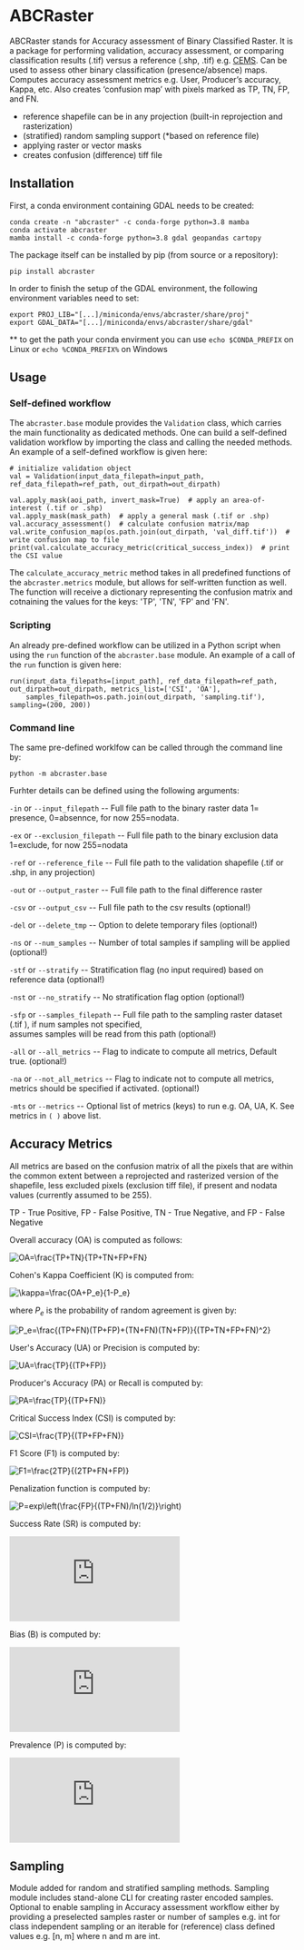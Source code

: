 # ABCRaster
ABCRaster stands for Accuracy assessment of Binary Classified Raster. It is a package for performing validation, 
accuracy assessment, or comparing classification results (.tif) versus a reference (.shp, .tif) e.g. 
[CEMS](https://emergency.copernicus.eu/emsdata.html). Can be used to assess other binary classification 
(presence/absence) maps. Computes accuracy assessment metrics e.g. User, Producer’s accuracy, Kappa, etc. Also creates 
‘confusion map’ with pixels marked as TP, TN, FP, and FN.

* reference shapefile can be in any projection (built-in reprojection and rasterization)
* (stratified) random sampling support (*based on reference file)
* applying raster or vector masks
* creates confusion (difference) tiff file 

## Installation
First, a conda environment containing GDAL needs to be created:

    conda create -n "abcraster" -c conda-forge python=3.8 mamba
    conda activate abcraster
    mamba install -c conda-forge python=3.8 gdal geopandas cartopy
    
The package itself can be installed by pip (from source or a repository):
    
    pip install abcraster

In order to finish the setup of the GDAL environment, the following environment variables need to set:

    export PROJ_LIB="[...]/miniconda/envs/abcraster/share/proj"
    export GDAL_DATA="[...]/miniconda/envs/abcraster/share/gdal"

** to get the path your conda envirment you can use `echo $CONDA_PREFIX` on Linux or  `echo %CONDA_PREFIX%` on Windows

## Usage

### Self-defined workflow
The `abcraster.base` module provides the `Validation` class, which carries the main functionality as 
dedicated methods. One can build a self-defined validation workflow by importing the class and calling
the needed methods. An example of a self-defined workflow is given here:
    
    # initialize validation object
    val = Validation(input_data_filepath=input_path, ref_data_filepath=ref_path, out_dirpath=out_dirpath)

    val.apply_mask(aoi_path, invert_mask=True)  # apply an area-of-interest (.tif or .shp)
    val.apply_mask(mask_path)  # apply a general mask (.tif or .shp)
    val.accuracy_assessment()  # calculate confusion matrix/map
    val.write_confusion_map(os.path.join(out_dirpath, 'val_diff.tif'))  # write confusion map to file
    print(val.calculate_accuracy_metric(critical_success_index))  # print the CSI value

The `calculate_accuracy_metric` method takes in all predefined functions of the `abcraster.metrics` module, 
but allows for self-written function as well. The function will receive a dictionary representing the confusion
matrix and cotnaining the values for the keys: 'TP', 'TN', 'FP' and 'FN'.

### Scripting
An already pre-defined workflow can be utilized in a Python script when using the `run` function of the 
`abcraster.base` module. An example of a call of the `run` function is given here:

    run(input_data_filepaths=[input_path], ref_data_filepath=ref_path, out_dirpath=out_dirpath, metrics_list=['CSI', 'OA'],
        samples_filepath=os.path.join(out_dirpath, 'sampling.tif'), sampling=(200, 200))

### Command line

The same pre-defined worklfow can be called through the command line by:

    python -m abcraster.base
    
Furhter details can be defined using the following arguments:

`-in` or `--input_filepath` -- Full file path to the binary raster data 1= presence, 0=absennce, for now 255=nodata.

`-ex` or `--exclusion_filepath` -- Full file path to the binary exclusion data 1=exclude, 
for now 255=nodata

`-ref` or `--reference_file` -- Full file path to the validation shapefile (.tif or .shp, in any projection)

`-out` or `--output_raster` -- Full file path to the final difference raster

`-csv` or `--output_csv` -- Full file path to the csv results (optional!)

`-del` or `--delete_tmp` -- Option to delete temporary files (optional!)

`-ns` or `--num_samples` -- Number of total samples if sampling will be applied (optional!)

`-stf` or `--stratify` -- Stratification flag (no input required) based on reference data (optional!)

`-nst` or `--no_stratify` -- No stratification flag option (optional!)

`-sfp` or `--samples_filepath` -- Full file path to the sampling raster dataset (.tif ), if num samples not specified, \
                        assumes samples will be read from this path (optional!)

`-all` or `--all_metrics` -- Flag to indicate to compute all metrics, Default true. (optional!)

`-na` or `--not_all_metrics` -- Flag to indicate not to compute all metrics, 
                        metrics should be specified if activated. (optional!)

`-mts` or  `--metrics` -- Optional list of metrics (keys) to run e.g. OA, UA, K. See metrics in `( )` above list.


## Accuracy Metrics
All metrics are based on the confusion matrix of all the pixels that are within the common extent between a reprojected 
and rasterized version of the shapefile, less excluded pixels (exclusion tiff file), if present and 
nodata values (currently assumed to be 255).

TP - True Positive, FP - False Positive, TN - True Negative, and FP - False Negative 

Overall accuracy (OA) is computed as follows:

![OA=\frac{TP+TN}{TP+TN+FP+FN}](https://latex.codecogs.com/svg.latex?OA=\frac{TP+TN}{TP+TN+FP+FN}) 


Cohen's Kappa Coefficient (K) is computed from:

![\kappa=\frac{OA+P_e}{1-P_e}](https://latex.codecogs.com/svg.latex?\kappa=\frac{OA+P_e}{1-P_e}) 

where ${P_e}$ is the probability of random agreement is given by:

![P_e=\frac{(TP+FN)(TP+FP)+(TN+FN)(TN+FP)}{(TP+TN+FP+FN)^2}](https://latex.codecogs.com/svg.latex?P_e=\frac{(TP+FN)(TP+FP)+(TN+FN)(TN+FP)}{(TP+TN+FP+FN)^2}) 


User's Accuracy (UA) or Precision is computed by:

![UA=\frac{TP}{(TP+FP)}](https://latex.codecogs.com/svg.latex?UA=\frac{TP}{(TP+FP)}) 

Producer's Accuracy (PA) or Recall is computed by:

![PA=\frac{TP}{(TP+FN)}](https://latex.codecogs.com/svg.latex?PA=\frac{TP}{(TP+FN)}) 

Critical Success Index (CSI) is computed by:

![CSI=\frac{TP}{(TP+FP+FN)}](https://latex.codecogs.com/svg.latex?CSI=\frac{TP}{(TP+FP+FN)}) 

F1 Score (F1) is computed by:

![F1=\frac{2TP}{(2TP+FN+FP)}](https://latex.codecogs.com/svg.latex?F1=\frac{2TP}{(2TP+FN+FP)}) 

Penalization function is computed by:

![P=exp\left(\frac{FP}{(TP+FN)/ln(1/2)}\right)](https://latex.codecogs.com/svg.latex?P=exp\left(\frac{FP}{(TP+FN)/ln(1/2)}\right))              

Success Rate (SR) is computed by:

![SR=PA-(1-P)](https://latex.codecogs.com/svg.latex?SR=PA-(1-P)) 

Bias (B) is computed by:

![b=(TP+FP)/(TP+FN)](https://latex.codecogs.com/svg.latex?b=(TP+FP)/(TP+FN))
 
Prevalence (P) is computed by:

![Pre=(TP+FN)/(TP+FN+TN+FP)](https://latex.codecogs.com/svg.latex?Pre=(TP+FN)/(TP+FN+TN+FP))

## Sampling
Module added for random and stratified sampling methods. Sampling module includes stand-alone CLI for creating raster 
encoded samples. Optional to enable sampling in Accuracy assessment workflow either by providing a preselected samples 
raster or number of samples e.g. int  for class independent sampling or an iterable for (reference) class defined values
e.g. \[n, m] where n and m are int.
